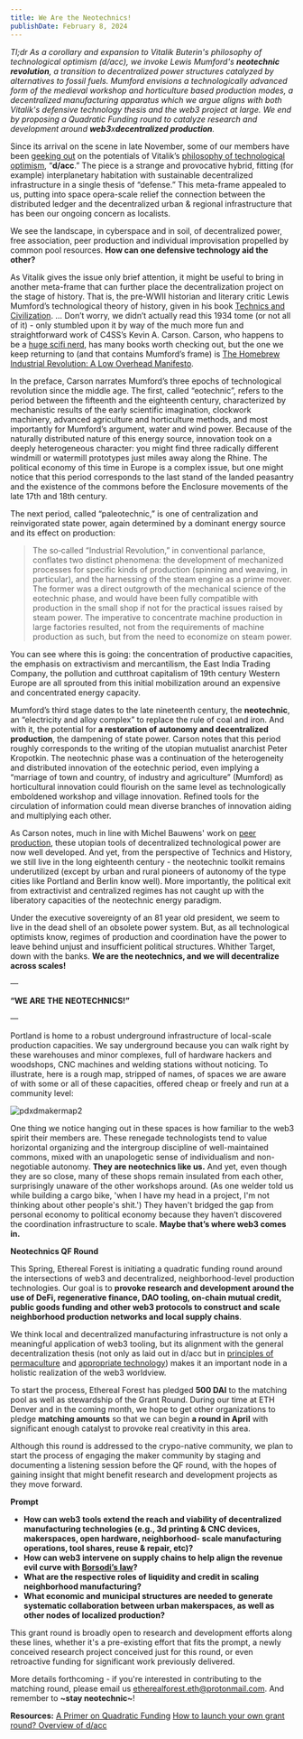 ```yaml
---
title: We Are the Neotechnics!
publishDate: February 8, 2024
---
```


*Tl;dr* *As a corollary and expansion to Vitalik Buterin's philosophy of technological optimism (d/acc), we invoke Lewis Mumford's **neotechnic revolution**, a transition to decentralized power structures catalyzed by alternatives to fossil fuels. Mumford envisions a technologically advanced form of the medieval workshop and horticulture based production modes, a decentralized manufacturing apparatus which we argue aligns with both Vitalik's defensive technology thesis and the web3 project at large. We end by proposing a Quadratic Funding round to catalyze research and development around **web3**x**decentralized production**.*

Since its arrival on the scene in late November, some of our members have been [geeking out](https://d-acc-research-group.gitbook.io/d-acc-reading-group/) on the potentials of Vitalik’s [philosophy of technological optimism](https://vitalik.eth.limo/general/2023/11/27/techno_optimism.html), “**d/acc**.” The piece is a strange and provocative hybrid, fitting (for example) interplanetary habitation with sustainable decentralized infrastructure in a single thesis of “defense.” This meta-frame appealed to us, putting into space opera-scale relief the connection between the distributed ledger and the decentralized urban & regional infrastructure that has been our ongoing concern as localists.

We see the landscape, in cyberspace and in soil, of decentralized power, free association, peer production and individual improvisation propelled by common pool resources. **How can one defensive technology aid the other?**

As Vitalik gives the issue only brief attention, it might be useful to bring in another meta-frame that can further place the decentralization project on the stage of history. That is, the pre-WWII historian and literary critic Lewis Mumford’s technological theory of history, given in his book [Technics and Civilization](https://monoskop.org/images/f/fa/Mumford_Lewis_Technics_and_Civilization.pdf). … Don’t worry, we didn’t actually read this 1934 tome (or not all of it) - only stumbled upon it by way of the much more fun and straightforward work of C4SS’s Kevin A. Carson. Carson, who happens to be a [huge scifi nerd](https://www.youtube.com/watch?v=OgYEbjgpbr0&t=283s), has many books worth checking out, but the one we keep returning to (and that contains Mumford’s frame) is [The Homebrew Industrial Revolution: A Low Overhead Manifesto](https://kevinacarson.org/pdf/hir.pdf).

In the preface, Carson narrates Mumford’s three epochs of technological revolution since the middle age. The first, called “eotechnic”, refers to the period between the fifteenth and the eighteenth century, characterized by mechanistic results of the early scientific imagination, clockwork machinery, advanced agriculture and horticulture methods, and most importantly for Mumford’s argument, water and wind power. Because of the naturally distributed nature of this energy source, innovation took on a deeply heterogeneous character: you might find three radically different windmill or watermill prototypes just miles away along the Rhine. The political economy of this time in Europe is a complex issue, but one might notice that this period corresponds to the last stand of the landed peasantry and the existence of the commons before the Enclosure movements of the late 17th and 18th century.

The next period, called “paleotechnic,” is one of centralization and reinvigorated state power, again determined by a dominant energy source and its effect on production:

> The so‐called “Industrial Revolution,” in conventional parlance, conflates two distinct phenomena: the development of mechanized processes for specific kinds of production (spinning and weaving, in particular), and the harnessing of the steam engine as a prime mover. The former was a direct outgrowth of the mechanical science of the eotechnic phase, and would have been fully compatible with production in the small shop if not for the practical issues raised by steam power. The imperative to concentrate machine production in large factories resulted, not from the requirements of machine production as such, but from the need to economize on steam power.

You can see where this is going: the concentration of productive capacities, the emphasis on extractivism and mercantilism, the East India Trading Company, the pollution and cutthroat capitalism of 19th century Western Europe are all sprouted from this initial mobilization around an expensive and concentrated energy capacity.

Mumford’s third stage dates to the late nineteenth century, the **neotechnic**, an “electricity and alloy complex” to replace the rule of coal and iron. And with it, the potential for **a restoration of autonomy and decentralized production**, the dampening of state power. Carson notes that this period roughly corresponds to the writing of the utopian mutualist anarchist Peter Kropotkin. The neotechnic phase was a continuation of the heterogeneity and distributed innovation of the eotechnic period, even implying a “marriage of town and country, of industry and agriculture” (Mumford) as horticultural innovation could flourish on the same level as technologically emboldened workshop and village innovation. Refined tools for the circulation of information could mean diverse branches of innovation aiding and multiplying each other.

As Carson notes, much in line with Michel Bauwens' work on [peer production](https://wiki.p2pfoundation.net/Sources_of_P2P_Theory), these utopian tools of decentralized technological power are now well developed. And yet, from the perspective of Technics and History, we still live in the long eighteenth century - the neotechnic toolkit remains underutilized (except by urban and rural pioneers of autonomy of the type cities like Portland and Berlin know well). More importantly, the political exit from extractivist and centralized regimes has not caught up with the liberatory capacities of the neotechnic energy paradigm.

Under the executive sovereignty of an 81 year old president, we seem to live in the dead shell of an obsolete power system. But, as all technological optimists know, regimes of production and coordination have the power to leave behind unjust and insufficient political structures. Whither Target, down with the banks. **We are the neotechnics, and we will decentralize across scales!**

—

**“WE ARE THE NEOTECHNICS!”**

—

Portland is home to a robust underground infrastructure of local-scale production capacities. We say underground because you can walk right by these warehouses and minor complexes, full of hardware hackers and woodshops, CNC machines and welding stations without noticing. To illustrate, here is a rough map, stripped of names, of spaces we are aware of with some or all of these capacities, offered cheap or freely and run at a community level:

![pdxdmakermap2](https://hackmd.io/_uploads/SystE8q26.jpg)

One thing we notice hanging out in these spaces is how familiar to the web3 spirit their members are. These renegade technologists tend to value horizontal organizing and the intergroup discipline of well-maintained commons, mixed with an unapologetic sense of individualism and non-negotiable autonomy. **They are neotechnics like us.** And yet, even though they are so close, many of these shops remain insulated from each other, surprisingly unaware of the other workshops around. (As one welder told us while building a cargo bike, 'when I have my head in a project, I'm not thinking about other people's shit.') They haven't bridged the gap from personal economy to political economy because they haven’t discovered the coordination infrastructure to scale. **Maybe that’s where web3 comes in.**

**Neotechnics QF Round**

This Spring, Ethereal Forest is initiating a quadratic funding round around the intersections of web3 and decentralized, neighborhood-level production technologies. Our goal is to **provoke research and development around the use of DeFi, regenerative finance, DAO tooling, on-chain mutual credit, public goods funding and other web3 protocols to construct and scale neighborhood production networks and local supply chains**.

We think local and decentralized manufacturing infrastructure is not only a meaningful application of web3 tooling, but its alignment with the general decentralization thesis (not only as laid out in d/acc but in [principles of permaculture](https://permacultureprinciples.com/permaculture-principles/) and [appropriate technology](https://www.appropedia.org/Welcome_to_Appropedia)) makes it an important node in a holistic realization of the web3 worldview.

To start the process, Ethereal Forest has pledged **500 DAI** to the matching pool as well as stewardship of the Grant Round. During our time at ETH Denver and in the coming month, we hope to get other organizations to pledge **matching amounts** so that we can begin **a round in April** with significant enough catalyst to provoke real creativity in this area.

Although this round is addressed to the crypo-native community, we plan to start the process of engaging the maker community by staging and documenting a listening session before the QF round, with the hopes of gaining insight that might benefit research and development projects as they move forward.

**Prompt**

- **How can web3 tools extend the reach and viability of decentralized manufacturing technologies (e.g., 3d printing & CNC devices, makerspaces, open hardware, neighborhood- scale manufacturing operations, tool shares, reuse & repair, etc)?**
- **How can web3 intervene on supply chains to help align the revenue evil curve with [Borsodi’s law](https://leanlogic.online/glossary/borsodis-law/)?**
- **What are the respective roles of liquidity and credit in scaling neighborhood manufacturing?**
- **What economic and municipal structures are needed to generate systematic collaboration between urban makerspaces, as well as other nodes of localized production?**

This grant round is broadly open to research and development efforts along these lines, whether it's a pre-existing effort that fits the prompt, a newly conceived research project conceived just for this round, or even retroactive funding for significant work previously delivered.

More details forthcoming - if you're interested in contributing to the matching round, please email us etherealforest.eth@protonmail.com. And remember to **~stay neotechnic~**!

**Resources:**
[A Primer on Quadratic Funding](https://www.wtfisqf.com)
[How to launch your own grant round? ](https://www.gitcoin.co/grants-stack)
[Overview of d/acc](https://www.youtube.com/watch?v=5FnRN7aiorI)
